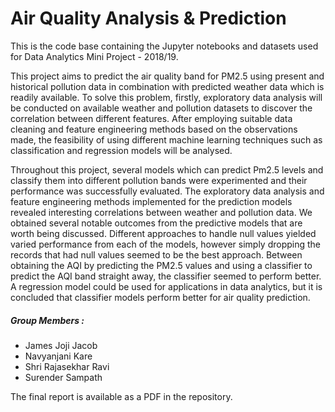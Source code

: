 # Air Quality Analysis & Prediction

This is the code base containing the Jupyter notebooks and datasets used for Data Analytics Mini Project - 2018/19.


This project aims to predict the air quality band for PM2.5 using present and historical pollution data in combination with predicted weather data which is readily available. To solve this problem, firstly, exploratory data analysis will be conducted on available weather and pollution datasets to discover the correlation between different features. After employing suitable data cleaning and feature engineering methods based on the observations made, the feasibility of using different machine learning techniques such as classification and regression models will be analysed.


Throughout this project, several models which can predict Pm2.5 levels and classify them into different pollution bands were experimented and their performance was successfully evaluated. The exploratory data analysis and feature engineering methods implemented for the prediction models revealed interesting correlations between weather and pollution data. We obtained several notable outcomes from the predictive models that are worth being discussed.
Different approaches to handle null values yielded varied performance from each of the models, however simply dropping the records that had null values seemed to be the best approach. Between obtaining the AQI by predicting the PM2.5 values and using a classifier to predict the AQI band straight away, the classifier seemed to perform better. A regression model could be used for applications in data analytics, but it is concluded that classifier models perform better for air quality prediction.

##### Group Members : 

- James Joji Jacob
- Navyanjani Kare
- Shri Rajasekhar Ravi
- Surender Sampath

The final report is available as a PDF in the repository. 